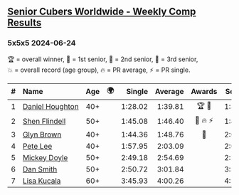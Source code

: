 <style>table {white-space: nowrap;}</style>
<link rel="stylesheet" type="text/css" href="/scw-comp/css/flags.css" />

## [Senior Cubers Worldwide - Weekly Comp Results](/scw-comp/results/)
### 5x5x5 2024-06-24

<span style="white-space: nowrap;">🏆 = overall winner</span>, <span style="white-space: nowrap;">🥇 = 1st senior</span>, <span style="white-space: nowrap;">🥈 = 2nd senior</span>, <span style="white-space: nowrap;">🥉 = 3rd senior</span>, <span style="white-space: nowrap;">💥 = overall record (age group)</span>, <span style="white-space: nowrap;">🔥 = PR average</span>, <span style="white-space: nowrap;">⚡ = PR single</span>.

| # | Name | Age | 🌍 | Single | Average | Awards | Solve 1 | Solve 2 | Solve 3 | Solve 4 | Solve 5 | Video |
| :--: | :-- | :--: | :--: | --: | --: | :--: | --: | --: | --: | --: | --: | :-- |
| 1 | [Daniel Houghton](../../persons/daniel_houghton/555.md) | 40+ | <i class="flag flag-CH" /> | 1:28.02 | 1:39.81 | 🏆 🥇 | 1:36.07 | 1:41.98 | 1:28.02 | 1:44.60 | 1:41.37 | [Desktop](https://www.facebook.com/events/500485402410682/permalink/508784991580723) / [Mobile](https://m.facebook.com/events/500485402410682?view=permalink&id=508784991580723) |
| 2 | [Shen Flindell](../../persons/shen_flindell/555.md) | 50+ | | 1:45.08 | 1:46.40 | 🥈 🔥 ⚡ | 1:46.09 | 1:45.08 | 1:47.20 | 2:01.08 | 1:45.92 | [Desktop](https://www.facebook.com/745394767/videos/998963765234428) / [Mobile](https://m.facebook.com/745394767/videos/998963765234428) |
| 3 | [Glyn Brown](../../persons/glyn_brown/555.md) | 40+ | <i class="flag flag-GB" /> | 1:44.36 | 1:48.76 | 🥉 | 2:04.96 | 1:50.91 | 1:44.36 | 1:48.26 | 1:47.10 | [Desktop](https://www.facebook.com/events/500485402410682/permalink/504419762017246) / [Mobile](https://m.facebook.com/events/500485402410682?view=permalink&id=504419762017246) |
| 4 | [Pete Lee](../../persons/pete_lee/555.md) | 40+ | <i class="flag flag-GB" /> | 1:57.95 | 2:03.09 |  | 2:06.49 | 2:12.52 | 1:57.95 | 1:59.55 | 2:03.22 | [Desktop](https://www.facebook.com/events/500485402410682/permalink/508783638247525) / [Mobile](https://m.facebook.com/events/500485402410682?view=permalink&id=508783638247525) |
| 5 | [Mickey Doyle](../../persons/mickey_doyle/555.md) | 50+ | <i class="flag flag-US" /> | 2:49.18 | 2:54.69 |  | 2:58.64 | 2:56.24 | 2:49.18 | DNS | DNS | [Desktop](https://www.facebook.com/events/500485402410682/permalink/508455828280306) / [Mobile](https://m.facebook.com/events/500485402410682?view=permalink&id=508455828280306) |
| 6 | [Dan Smith](../../persons/dan_smith/555.md) | 50+ | <i class="flag flag-US" /> | 2:50.72 | 3:01.84 |  | 3:14.73 | 3:00.06 | 2:50.72 | DNS | DNS | [Desktop](https://www.facebook.com/events/500485402410682/permalink/503337578792131) / [Mobile](https://m.facebook.com/events/500485402410682?view=permalink&id=503337578792131) |
| 7 | [Lisa Kucala](../../persons/lisa_kucala/555.md) | 60+ | <i class="flag flag-US" /> | 3:45.93 | 4:00.26 |  | 4:12.06 | 3:45.93 | 4:02.80 | DNS | DNS | [Desktop](https://www.facebook.com/events/500485402410682/permalink/509108161548406) / [Mobile](https://m.facebook.com/events/500485402410682?view=permalink&id=509108161548406) |

<!-- Global site tag (gtag.js) - Google Analytics -->
<script async src="https://www.googletagmanager.com/gtag/js?id=UA-86348435-3"></script>
<script>window.dataLayer = window.dataLayer || []; function gtag() {dataLayer.push(arguments);} gtag('js', new Date()); gtag('config', 'UA-86348435-3');</script>
